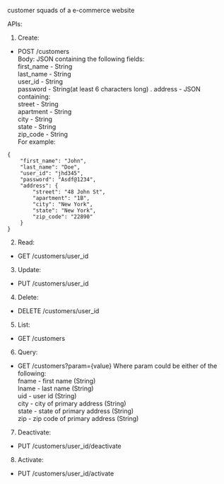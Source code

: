 customer squads of a e-commerce website

APIs:
1. Create:
* POST /customers  
Body: JSON containing the following fields:  
first_name - String  
last_name - String  
user_id - String  
password - String(at least 6 characters long) . 
address - JSON containing:  
	street - String  
	apartment - String   
	city - String  
	state - String  
	zip_code - String  
For example:  
```
{
    "first_name": "John",
    "last_name": "Doe",
    "user_id": "jhd345",
    "password": "Asdf@1234",
    "address": {
        "street": "48 John St",
        "apartment": "1B",
        "city": "New York",
        "state": "New York",
        "zip_code": "22890"
    }
}
```

2. Read:
* GET /customers/user_id  
    
3. Update:
* PUT /customers/user_id
  
4. Delete:
* DELETE /customers/user_id
  
5. List:
* GET /customers

6. Query:
* GET /customers?param={value}
Where param could be either of the following:  
fname - first name (String)  
lname - last name (String)  
uid - user id (String)  
city - city of primary address (String)  
state - state of primary address (String)  
zip - zip code of primary address (String)  
  
7. Deactivate:
* PUT /customers/user_id/deactivate

8. Activate:
* PUT /customers/user_id/activate
